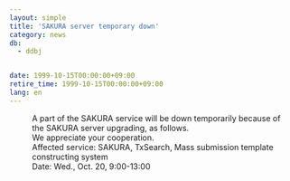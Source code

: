 ```yaml
---
layout: simple
title: 'SAKURA server temporary down'
category: news
db:
  - ddbj


date: 1999-10-15T00:00:00+09:00
retire_time: 1999-10-15T00:00:00+09:00
lang: en
---
```


<dd>A part of the SAKURA service will be down temporarily because of the SAKURA server upgrading, as follows.<br>We appreciate your cooperation.<br>
<dd>Affected service: SAKURA, TxSearch, Mass submission template constructing system<br>
<dd>Date: Wed., Oct. 20, 9:00-13:00</dd>
</dd>
</dd>
